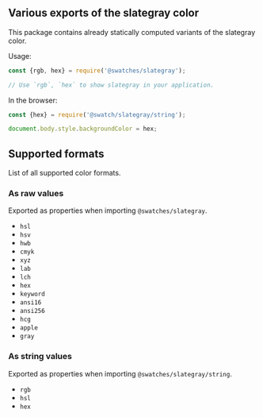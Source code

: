 ## Various exports of the slategray color

This package contains already statically computed variants of the slategray color.

Usage:
```js
const {rgb, hex} = require('@swatches/slategray');

// Use `rgb`, `hex` to show slategray in your application.
```

In the browser:
```js
const {hex} = require('@swatch/slategray/string');

document.body.style.backgroundColor = hex;
```

## Supported formats


List of all supported color formats.

### As raw values

Exported as properties when importing `@swatches/slategray`.

- `hsl`
- `hsv`
- `hwb`
- `cmyk`
- `xyz`
- `lab`
- `lch`
- `hex`
- `keyword`
- `ansi16`
- `ansi256`
- `hcg`
- `apple`
- `gray`

### As string values

Exported as properties when importing `@swatches/slategray/string`.

- `rgb`
- `hsl`
- `hex`
